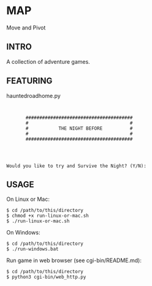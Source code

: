 # MAP

Move and Pivot


## INTRO

A collection of adventure games.

## FEATURING
hauntedroadhome.py
```


       #######################################
       #                                     #
       #           THE NIGHT BEFORE          #
       #                                     #
       #######################################




Would you like to try and Survive the Night? (Y/N):
```



## USAGE
On Linux or Mac:


    $ cd /path/to/this/directory
    $ chmod +x run-linux-or-mac.sh
    $ ./run-linux-or-mac.sh

On Windows:

    $ cd /path/to/this/directory
    $ ./run-windows.bat

Run game in web browser (see cgi-bin/README.md):

    $ cd /path/to/this/directory
    $ python3 cgi-bin/web_http.py
